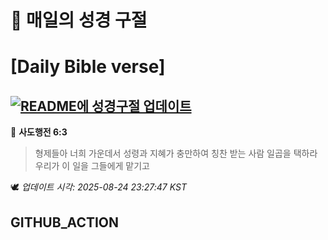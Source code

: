 # 🙏 매일의 성경 구절
# [Daily Bible verse]
## [![README에 성경구절 업데이트](https://github.com/DONGSUKA/first_test/actions/workflows/update-readme-bible.yml/badge.svg)](https://github.com/DONGSUKA/first_test/actions/workflows/update-readme-bible.yml)
<!-- START_BIBLE_VERSE -->
📖 **사도행전 6:3**
> 형제들아 너희 가운데서 성령과 지혜가 충만하여 칭찬 받는 사람 일곱을 택하라 우리가 이 일을 그들에게 맡기고

🕊️ _업데이트 시각: 2025-08-24 23:27:47 KST_
  <!-- END_BIBLE_VERSE -->
## GITHUB_ACTION
